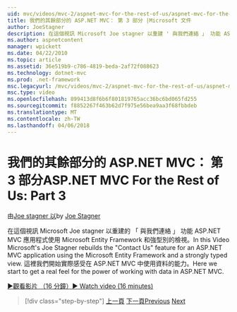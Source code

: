 ```yaml
---
uid: mvc/videos/mvc-2/aspnet-mvc-for-the-rest-of-us/aspnet-mvc-for-the-rest-of-us-part-3
title: 我們的其餘部分的 ASP.NET MVC： 第 3 部分 |Microsoft 文件
author: JoeStagner
description: 在這個視訊 Microsoft Joe stagner 以重建 ' 與我們連絡 」 功能 ASP.NET MVC 應用程式使用 Microsoft Entity Framework 和強式置入...
ms.author: aspnetcontent
manager: wpickett
ms.date: 04/22/2010
ms.topic: article
ms.assetid: 36e519b9-c786-4819-beda-2af72f088623
ms.technology: dotnet-mvc
ms.prod: .net-framework
msc.legacyurl: /mvc/videos/mvc-2/aspnet-mvc-for-the-rest-of-us/aspnet-mvc-for-the-rest-of-us-part-3
msc.type: video
ms.openlocfilehash: 899413d8f6b6f801819765acc36bc6bd065fd255
ms.sourcegitcommit: f8852267f463b62d7f975e56bea9aa3f68fbbdeb
ms.translationtype: MT
ms.contentlocale: zh-TW
ms.lasthandoff: 04/06/2018
---
```

<a name="aspnet-mvc-for-the-rest-of-us-part-3"></a><span data-ttu-id="55c72-103">我們的其餘部分的 ASP.NET MVC： 第 3 部分</span><span class="sxs-lookup"><span data-stu-id="55c72-103">ASP.NET MVC For the Rest of Us: Part 3</span></span>
====================
<span data-ttu-id="55c72-104">由[Joe stagner 以](https://github.com/JoeStagner)</span><span class="sxs-lookup"><span data-stu-id="55c72-104">by [Joe Stagner](https://github.com/JoeStagner)</span></span>

<span data-ttu-id="55c72-105">在這個視訊 Microsoft Joe stagner 以重建的 「 與我們連絡 」 功能 ASP.NET MVC 應用程式使用 Microsoft Entity Framework 和強型別的檢視。</span><span class="sxs-lookup"><span data-stu-id="55c72-105">In this Video Microsoft's Joe Stagner rebuilds the "Contact Us" feature for an ASP.NET MVC application using the Microsoft Entity Framework and a strongly typed view.</span></span> <span data-ttu-id="55c72-106">這裡我們開始實際感受在 ASP.NET MVC 中使用資料的能力。</span><span class="sxs-lookup"><span data-stu-id="55c72-106">Here we start to get a real feel for the power of working with data in ASP.NET MVC.</span></span>

[<span data-ttu-id="55c72-107">&#9654;觀看影片 （16 分鐘）</span><span class="sxs-lookup"><span data-stu-id="55c72-107">&#9654; Watch video (16 minutes)</span></span>](https://channel9.msdn.com/Blogs/ASP-NET-Site-Videos/aspnet-mvc-for-the-rest-of-us-part-3)

> [!div class="step-by-step"]
> <span data-ttu-id="55c72-108">[上一頁](aspnet-mvc-for-the-rest-of-us-part-2.md)
> [下一頁](aspnet-mvc-for-the-rest-of-us-part-4.md)</span><span class="sxs-lookup"><span data-stu-id="55c72-108">[Previous](aspnet-mvc-for-the-rest-of-us-part-2.md)
[Next](aspnet-mvc-for-the-rest-of-us-part-4.md)</span></span>
